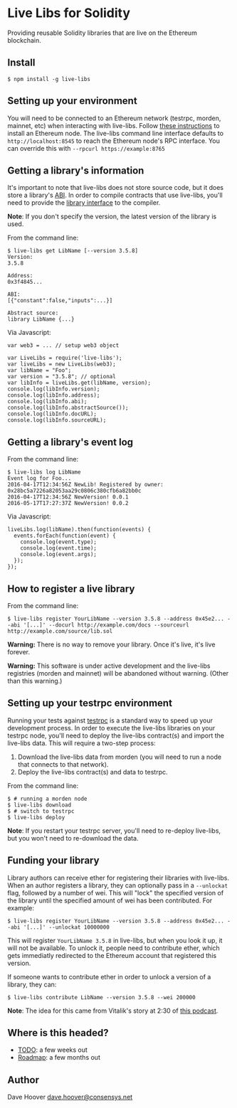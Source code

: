 # Live Libs for Solidity

Providing reusable Solidity libraries that are live on the Ethereum blockchain.

## Install

    $ npm install -g live-libs

## Setting up your environment

You will need to be connected to an Ethereum network (testrpc, morden, mainnet, etc) when interacting with live-libs. Follow [these instructions](https://ethereum.gitbooks.io/frontier-guide/content/getting_a_client.html) to install an Ethereum node. The live-libs command line interface defaults to `http://localhost:8545` to reach the Ethereum node's RPC interface. You can override this with `--rpcurl https://example:8765`

## Getting a library's information

It's important to note that live-libs does not store source code, but it does store a library's [ABI](https://github.com/ethereum/wiki/wiki/Ethereum-Contract-ABI). In order to compile contracts that use live-libs, you'll need to provide the [library interface](https://github.com/ethereum/wiki/wiki/Solidity-Features#interface-contracts) to the compiler.

__Note__: If you don't specify the version, the latest version of the library is used.

From the command line:

    $ live-libs get LibName [--version 3.5.8]
    Version:
    3.5.8

    Address:
    0x3f4845...

    ABI:
    [{"constant":false,"inputs":...}]

    Abstract source:
    library LibName {...}

Via Javascript:

    var web3 = ... // setup web3 object

    var LiveLibs = require('live-libs');
    var liveLibs = new LiveLibs(web3);
    var libName = "Foo";
    var version = "3.5.8"; // optional
    var libInfo = liveLibs.get(libName, version);
    console.log(libInfo.version);
    console.log(libInfo.address);
    console.log(libInfo.abi);
    console.log(libInfo.abstractSource());
    console.log(libInfo.docURL);
    console.log(libInfo.sourceURL);

## Getting a library's event log

From the command line:

    $ live-libs log LibName
    Event log for Foo...
    2016-04-17T12:34:56Z NewLib! Registered by owner: 0x28bc5a7226a82053aa29c0806c380cfb6a82bb0c
    2016-04-17T12:34:56Z NewVersion! 0.0.1
    2016-05-17T17:27:37Z NewVersion! 0.0.2

Via Javascript:

    liveLibs.log(libName).then(function(events) {
      events.forEach(function(event) {
        console.log(event.type);
        console.log(event.time);
        console.log(event.args);
      });
    });

## How to register a live library

From the command line:

    $ live-libs register YourLibName --version 3.5.8 --address 0x45e2... --abi '[...]' --docurl http://example.com/docs --sourceurl http://example.com/source/lib.sol

__Warning:__ There is no way to remove your library. Once it's live, it's live forever.

__Warning:__ This software is under active development and the live-libs registries (morden and mainnet) will be abandoned without warning. (Other than this warning.)

## Setting up your testrpc environment

Running your tests against [testrpc](https://github.com/ethereumjs/testrpc) is a standard way to speed up your development process. In order to execute the live-libs libraries on your testrpc node, you'll need to deploy the live-libs contract(s) and import the live-libs data. This will require a two-step process:

1. Download the live-libs data from morden (you will need to run a node that connects to that network).
2. Deploy the live-libs contract(s) and data to testrpc.

From the command line:

    $ # running a morden node
    $ live-libs download
    $ # switch to testrpc
    $ live-libs deploy

__Note__: If you restart your testrpc server, you'll need to re-deploy live-libs, but you won't need to re-download the data.

## Funding your library

Library authors can receive ether for registering their libraries with live-libs. When an author registers a library, they can optionally pass in a `--unlockat` flag, followed by a number of wei. This will "lock" the specified version of the library until the specified amount of wei has been contributed. For example:

    $ live-libs register YourLibName --version 3.5.8 --address 0x45e2... --abi '[...]' --unlockat 10000000

This will register `YourLibName 3.5.8` in live-libs, but when you look it up, it will not be available. To unlock it, people need to contribute ether, which gets immediatly redirected to the Ethereum account that registered this version.

If someone wants to contribute ether in order to unlock a version of a library, they can:

    $ live-libs contribute LibName --version 3.5.8 --wei 200000

__Note__: The idea for this came from Vitalik's story at 2:30 of [this podcast](http://futurethinkers.org/vitalik-buterin-ethereum-decentralized-future/).

## Where is this headed?

* [TODO](https://github.com/ConsenSys/live-libs/blob/master/TODO.md): a few weeks out
* [Roadmap](https://github.com/ConsenSys/live-libs/wiki/Roadmap): a few months out

## Author

Dave Hoover <dave.hoover@consensys.net>
